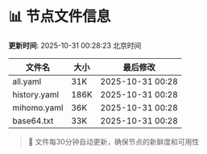 # 📊 节点文件信息

**更新时间**: 2025-10-31 00:28:23 北京时间

| 文件名 | 大小 | 最后修改 |
|--------|------|----------|
| all.yaml | 31K | 2025-10-31 00:28 |
| history.yaml | 186K | 2025-10-31 00:28 |
| mihomo.yaml | 36K | 2025-10-31 00:28 |
| base64.txt | 33K | 2025-10-31 00:28 |

> 🔄 文件每30分钟自动更新，确保节点的新鲜度和可用性
